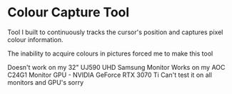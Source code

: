 # Colour Capture Tool
 Tool I built to continuously tracks the cursor's position and captures pixel colour information.

 The inability to acquire colours in pictures forced me to make this tool

 Doesn't work on my 32" UJ590 UHD Samsung Monitor
 Works on my AOC C24G1 Monitor
 GPU - NVIDIA GeForce RTX 3070 Ti
 Can't test it on all monitors and GPU's sorry

